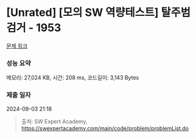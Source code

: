 # [Unrated] [모의 SW 역량테스트] 탈주범 검거 - 1953 

[문제 링크](https://swexpertacademy.com/main/code/problem/problemDetail.do?contestProbId=AV5PpLlKAQ4DFAUq) 

### 성능 요약

메모리: 27,024 KB, 시간: 208 ms, 코드길이: 3,143 Bytes

### 제출 일자

2024-09-03 21:18



> 출처: SW Expert Academy, https://swexpertacademy.com/main/code/problem/problemList.do